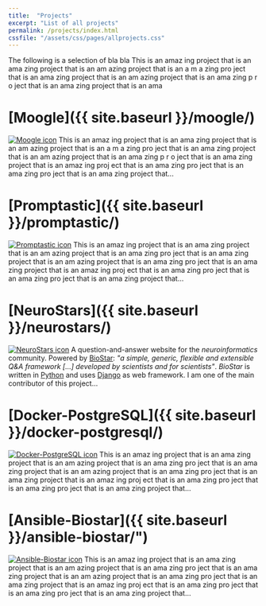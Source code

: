 ```yaml
---
title:  "Projects"
excerpt: "List of all projects"
permalink: /projects/index.html
cssfile: "/assets/css/pages/allprojects.css"
---
```



The following is a selection of bla bla This is an amaz ing project that is an ama zing project that is an am azing project that is an a m a zing pro ject that is an ama zing project that is an am azing project that is an ama zing p r o ject that is an ama zing project that is an ama

[Moogle]({{ site.baseurl }}/moogle/)
========
<a href="{{ site.baseurl }}/moogle/"><img src="{{ site.baseurl }}/assets/img/projects/moogle-g.png" alt="Moogle icon"></a>
This is an amaz ing project that is an ama zing project that is an am azing project that is an a m a zing pro ject that is an ama zing project that is an am azing project that is an ama zing p r o ject that is an ama zing project that is an amaz ing proj ect that is an ama zing pro ject that is an ama zing pro ject that is an ama zing project that... <a href="{{ site.baseurl }}/moogle/"><i class="fa fa-chevron-circle-right"></i></a>

[Promptastic]({{ site.baseurl }}/promptastic/)
=============
<a href="{{ site.baseurl }}/promptastic/"><img src="{{ site.baseurl }}/assets/img/projects/promptastic-g.png" alt="Promptastic icon"></a>
This is an amaz ing project that is an ama zing project that is an am azing project that is an ama zing pro ject that is an ama zing project that is an am azing project that is an ama zing pro ject that is an ama zing project that is an amaz ing proj ect that is an ama zing pro ject that is an ama zing pro ject that is an ama zing project that... <a href="{{ site.baseurl }}/promptastic/"><i class="fa fa-chevron-circle-right"></i></a>


[NeuroStars]({{ site.baseurl }}/neurostars/)
============
<a href="{{ site.baseurl }}/neurostars/"><img src="{{ site.baseurl }}/assets/img/projects/neurostars-g.png" alt="NeuroStars icon"></a>
A question-and-answer website for the *neuroinformatics* community.
Powered by [BioStar](https://github.com/ialbert/biostar-central): *"a simple, generic, flexible and extensible Q&A framework [...] developed by scientists and for scientists"*. *BioStar* is written in [Python](https://www.python.org/)
and uses [Django](https://www.djangoproject.com/) as web framework. I am one of the main contributor
of this project... <a href="{{ site.baseurl }}/neurostars/"><i class="fa fa-chevron-circle-right"></i></a>

[Docker-PostgreSQL]({{ site.baseurl }}/docker-postgresql/)
===================
<a href="{{ site.baseurl }}/docker-postgresql/"><img src="{{ site.baseurl }}/assets/img/projects/docker-g.png" alt="Docker-PostgreSQL icon"></a>
This is an amaz ing project that is an ama zing project that is an am azing project that is an ama zing pro ject that is an ama zing project that is an am azing project that is an ama zing pro ject that is an ama zing project that is an amaz ing proj ect that is an ama zing pro ject that is an ama zing pro ject that is an ama zing project that... <a href="{{ site.baseurl }}/docker-postgresql/"><i class="fa fa-chevron-circle-right"></i></a>

[Ansible-Biostar]({{ site.baseurl }}/ansible-biostar/")
=================
<a href="{{ site.baseurl }}/ansible-biostar/"><img src="{{ site.baseurl }}/assets/img/projects/ansible-g.png" alt="Ansible-Biostar icon"></a>
This is an amaz ing project that is an ama zing project that is an am azing project that is an ama zing pro ject that is an ama zing project that is an am azing project that is an ama zing pro ject that is an ama zing project that is an amaz ing proj ect that is an ama zing pro ject that is an ama zing pro ject that is an ama zing project that... <a href="{{ site.baseurl }}/ansible-biostar/"><i class="fa fa-chevron-circle-right"></i></a>